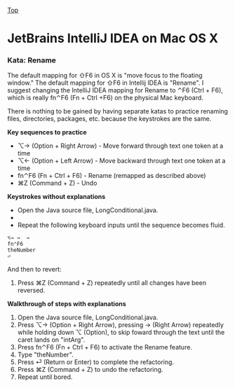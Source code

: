 [Top](README.md)

# JetBrains IntelliJ IDEA on Mac OS X

### Kata: Rename

The default mapping for ⇧F6 in OS X is "move focus to the floating window." The default mapping for ⇧F6 in Intellij IDEA is "Rename". I suggest changing the IntelliJ IDEA mapping for Rename to ⌃F6 (Ctrl + F6), which is really fn⌃F6 (Fn + Ctrl +F6) on the physical Mac keyboard.

There is nothing to be gained by having separate katas to practice renaming files, directories, packages, etc. because the keystrokes are the same.

**Key sequences to practice**

- ⌥→ (Option + Right Arrow) - Move forward through text one token at a time
- ⌥← (Option + Left Arrow) - Move backward through text one token at a time
- fn⌃F6 (Fn + Ctrl + F6) - Rename (remapped as described above)
- ⌘Z (Command + Z) - Undo

**Keystrokes without explanations**

- Open the Java source file, LongConditional.java.
-
- Repeat the following keyboard inputs until the sequence becomes fluid.
```
⌥→ →  →
fn⌃F6
theNumber
⏎
```
And then to revert:

1. Press ⌘Z (Command + Z) repeatedly until all changes have been reversed.

**Walkthrough of steps with explanations**

1. Open the Java source file, LongConditional.java.
1. Press ⌥→ (Option + Right Arrow), pressing → (Right Arrow) repeatedly while holding down ⌥ (Option), to skip foward through the text until the caret lands on "intArg".
1. Press fn⌃F6 (Fn + Ctrl + F6) to activate the Rename feature.
1. Type "theNumber".
1. Press ⏎ (Return or Enter) to complete the refactoring.
1. Press ⌘Z (Command + Z) to undo the refactoring.
1. Repeat until bored.

